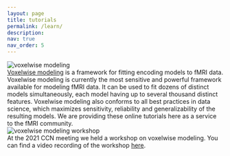 ```yaml
---
layout: page
title: tutorials
permalink: /learn/
description:
nav: true
nav_order: 5
---
```


<div class="code-entry">
  <div class="code-image">
    <img src="{{ '/assets/img/other/learn.vm.webp' | relative_url }}" alt="voxelwise modeling" class="img-fluid">
  </div>
  <div class="code-info">
    <a href="https://github.com/gallantlab/voxelwise_tutorials">Voxelwise modeling</a> is a framework for fitting encoding models to fMRI data. Voxelwise modeling is currently the most sensitive and powerful framework available for modeling fMRI data. It can be used to fit dozens of distinct models simultaneously, each model having up to several thousand distinct features. Voxelwise modeling also conforms to all best practices in data science, which maximizes sensitivity, reliability and generalizability of the resulting models. We are providing these online tutorials here as a service to the fMRI community.
  </div>
</div>

<div class="code-entry">
  <div class="code-image">
    <img src="{{ '/assets/img/other/learn.vm.webp' | relative_url }}" alt="voxelwise modeling workshop" class="img-fluid">
  </div>
  <div class="code-info">
    At the 2021 CCN meeting we held a workshop on voxelwise modeling. You can find a video recording of the workshop <a href="https://www.youtube.com/watch?v=jobQmEJpbhY">here</a>.
  </div>
</div>
